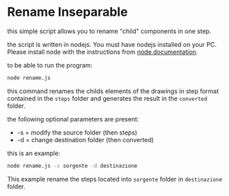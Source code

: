 # Rename Inseparable 

this simple script allows you to rename "child" components in one step.

the script is written in nodejs. You must have nodejs installed on your PC. Please install node with the instructions from [node documentation](https://nodejs.org/it/download/).

to be able to run the program:

```bash
node rename.js
```

this command renames the childs elements of the drawings in step format contained in the `steps` folder and generates the result in the `converted` folder.

the following optional parameters are present:

- -s = modify the source folder (then steps)
- -d = change destination folder (then converted)

this is an example:

```bash
node rename.js -s sorgente -d destinazione
```

This example rename the steps located into `sorgente` folder in `destinazione` folder.

